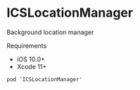 # ICSLocationManager
Background location manager


Requirements

* iOS 10.0+
* Xcode 11+


```
pod 'ICSLocationManager'
```
